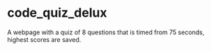 # code_quiz_delux
A webpage with a quiz of 8 questions that is timed from 75 seconds, highest scores are saved.
